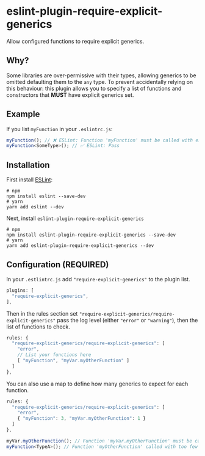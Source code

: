 # eslint-plugin-require-explicit-generics
Allow configured functions to require explicit generics.

## Why?
Some libraries are over-permissive with their types, allowing generics to be omitted defaulting them to the `any` type.
To prevent accidentally relying on this behaviour:
this plugin allows you to specify a list of functions and constructors that **MUST** have explicit generics set.

## Example
If you list `myFunction` in your `.eslintrc.js`:
```ts
myFunction(); // ❌ ESLint: Function 'myFunction' must be called with explicit generics...
myFunction<SomeType>(); // ✅ ESLint: Pass
```

## Installation
First install [ESLint](http://eslint.org/):
```shell
# npm 
npm install eslint --save-dev
# yarn 
yarn add eslint --dev
```
Next, install `eslint-plugin-require-explicit-generics`
```shell
# npm
npm install eslint-plugin-require-explicit-generics --save-dev
# yarn
yarn add eslint-plugin-require-explicit-generics --dev
```

## Configuration (REQUIRED)
In your `.estlintrc.js` add `"require-explicit-generics"` to the plugin list.
```js
plugins: [
  "require-explicit-generics",
],
```
Then in the rules section set `"require-explicit-generics/require-explicit-generics"`
pass the log level  (either `"error"` or `"warning"`),
then the list of functions to check.
```js
rules: {
  "require-explicit-generics/require-explicit-generics": [
    "error",
    // List your functions here
    [ "myFunction", "myVar.myOtherFunction" ]
  ]
},
```
You can also use a map to define how many generics to expect for each function.
```js
rules: {
  "require-explicit-generics/require-explicit-generics": [
    "error",
    { "myFunction": 3, "myVar.myOtherFunction": 1 }
  ]
},
```
```ts
myVar.myOtherFunction(); // Function 'myVar.myOtherFunction' must be called with generics...
myFunction<TypeA>(); // Function 'myOtherFunction' called with too few explicit generics...
```
